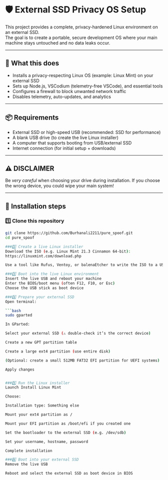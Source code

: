 # 🛡 External SSD Privacy OS Setup

This project provides a complete, privacy-hardened Linux environment on an external SSD.  
The goal is to create a portable, secure development OS where your main machine stays untouched and no data leaks occur.

---

## 🚀 **What this does**
- Installs a privacy-respecting Linux OS (example: Linux Mint) on your external SSD
- Sets up Node.js, VSCodium (telemetry-free VSCode), and essential tools
- Configures a firewall to block unwanted network traffic
- Disables telemetry, auto-updates, and analytics

---

## 📦 **Requirements**
- External SSD or high-speed USB (recommended: SSD for performance)
- A blank USB drive (to create the live Linux installer)
- A computer that supports booting from USB/external SSD
- Internet connection (for initial setup + downloads)

---

## ⚠ **DISCLAIMER**
Be *very careful* when choosing your drive during installation. If you choose the wrong device, you could wipe your main system!

---

## 📝 **Installation steps**

### 1️⃣ Clone this repository  
```bash
git clone https://github.com/Burhanali2211/pure_spoof.git
cd pure_spoof

###2️⃣ Create a live Linux installer
Download the ISO (e.g. Linux Mint 21.3 Cinnamon 64-bit):
https://linuxmint.com/download.php

Use a tool like Rufus, Ventoy, or balenaEtcher to write the ISO to a USB stick

###3️⃣ Boot into the live Linux environment
Insert the live USB and reboot your machine
Enter the BIOS/boot menu (often F12, F10, or Esc)
Choose the USB stick as boot device

###4️⃣ Prepare your external SSD
Open terminal:

```bash
sudo gparted

In GParted:

Select your external SSD (⚠ double-check it’s the correct device)

Create a new GPT partition table

Create a large ext4 partition (use entire disk)

(Optional: create a small 512MB FAT32 EFI partition for UEFI systems)

Apply changes


###5️⃣ Run the Linux installer
Launch Install Linux Mint

Choose:

Installation type: Something else

Mount your ext4 partition as /

Mount your EFI partition as /boot/efi if you created one

Set the bootloader to the external SSD (e.g. /dev/sdb)

Set your username, hostname, password

Complete installation

###6️⃣ Boot into your external SSD
Remove the live USB

Reboot and select the external SSD as boot device in BIOS

